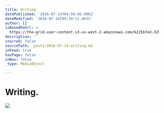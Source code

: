 ```yaml
---
title: Writing.
datePublished: '2016-07-14T04:50:46.996Z'
dateModified: '2016-07-14T04:39:11.463Z'
author: []
isBasedOnUrl: >-
  https://the-grid-user-content.s3-us-west-2.amazonaws.com/6225b7ed-3200-44c3-b943-4b9dc954c448.jpg
description: ''
starred: false
sourcePath: _posts/2016-07-14-writing.md
inFeed: true
hasPage: false
inNav: false
_type: MediaObject

---
```

# Writing.
![](https://the-grid-user-content.s3-us-west-2.amazonaws.com/6225b7ed-3200-44c3-b943-4b9dc954c448.jpg)